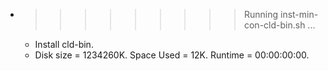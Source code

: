 * >>>>>>>>> Running inst-min-con-cld-bin.sh ...
  * Install cld-bin.
  * Disk size = 1234260K. Space Used = 12K. Runtime = 00:00:00:00.
